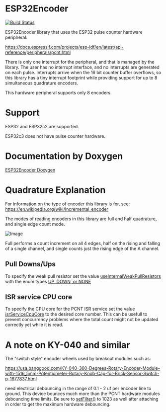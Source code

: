 # ESP32Encoder

[![Build Status](https://travis-ci.com/madhephaestus/ESP32Encoder.svg?branch=master)](https://travis-ci.com/github/madhephaestus/ESP32Encoder)


ESP32Encoder library that uses the ESP32 pulse counter hardware peripheral:

https://docs.espressif.com/projects/esp-idf/en/latest/api-reference/peripherals/pcnt.html

There is only one interrupt for the peripheral, and that is managed by the library. The user has no interrupt interface, and no interrupts are generated on each pulse. Interrupts arrive when the 16 bit counter buffer overflows, so this library has a tiny interrupt footprint while providing support for up to 8 simultaneous quadrature encoders.

This hardware peripheral supports only 8 encoders. 

# Support

ESP32 and ESP32c2 are supported. 

ESP32c3 does not have pulse counter hardware. 

# Documentation by Doxygen

[ESP32Encoder Doxygen](https://madhephaestus.github.io/ESP32Encoder/classESP32Encoder.html)

# Quadrature Explanation

For information on the type of encoder this library is for, see: https://en.wikipedia.org/wiki/Incremental_encoder

The modes of reading encoders in this library are full and half quadrature, and single edge count mode. 

![Image](https://upload.wikimedia.org/wikipedia/commons/1/1e/Incremental_directional_encoder.gif)

Full performs a count increment on all 4 edges, half on the rising and falling of a single channel, and single counts just the rising edge of the A channel. 



## Pull Downs/Ups

To specify the weak pull resistor set the value [useInternalWeakPullResistors](https://madhephaestus.github.io/ESP32Encoder/classESP32Encoder.html#a53dc40c9de240e90a55b427b32da451f) with the enum types [UP, DOWN, or NONE](https://madhephaestus.github.io/ESP32Encoder/ESP32Encoder_8h.html#adca399663765c125d26e6f2896b5b349)

## ISR service CPU core
To specify the CPU core for the PCNT ISR service set the value [isrServiceCpuCore](https://madhephaestus.github.io/ESP32Encoder/classESP32Encoder.html#a445e515b31ade19658075aa7417086bb) to the desired core number. This can be usefull to prevent concurrency problems where the total count might not be updated correctly yet while it is read.

# A note on KY-040 and similar

The "switch style" encoder wheels used by breakout modules such as:

https://usa.banggood.com/KY-040-360-Degrees-Rotary-Encoder-Module-with-1516_5mm-Potentiometer-Rotary-Knob-Cap-for-Brick-Sensor-Switch-p-1677837.html

need electrical debouncing in the range of 0.1 - 2 uf per encoder line to ground. This device bounces much more than the PCNT hardware modules debouncing time limits.  Be sure to [setFilter()](https://madhephaestus.github.io/ESP32Encoder/classESP32Encoder.html#ae3cecb7d572685b3195f8a13409b3390) to 1023 as well after attaching in order to get the maximum hardware debouncing. 